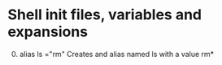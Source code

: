 Shell init files, variables and expansions
==========================================

 0. alias ls ="rm"       Creates and alias named ls with a value rm*